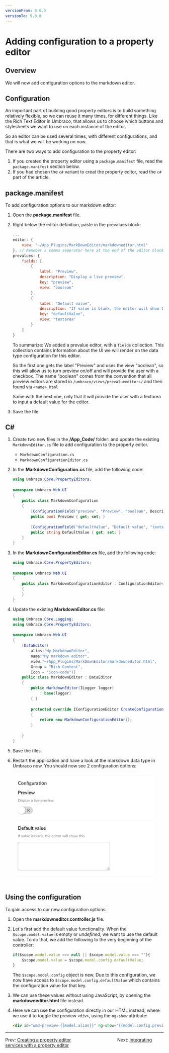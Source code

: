 ```yaml
---
versionFrom: 8.0.0
versionTo: 9.0.0
---
```



# Adding configuration to a property editor

## Overview

We will now add configuration options to the markdown editor.

## Configuration

An important part of building good property editors is to build something relatively flexible, so we can reuse it many times, for different things. Like the Rich Text Editor in Umbraco, that allows us to choose which buttons and stylesheets we want to use on each instance of the editor.

So an editor can be used several times, with different configurations, and that is what we will be working on now.

There are two ways to add configuration to the property editor:

1. If you created the property editor using a `package.manifest` file, read the `package.manifest` section below.
2. If you had chosen the `c#` variant to creat the property editor, read the `c#` part of the article.

## package.manifest

To add configuration options to our markdown editor:

1. Open the **package.manifest** file.
2. Right below the editor definition, paste in the prevalues block:

    ```javascript
    ...
    editor: {
        view: "~/App_Plugins/MarkDownEditor/markdowneditor.html"
    }, // Remeber a comma seperator here at the end of the editor block!
    prevalues: {
        fields: [
            {
                label: "Preview",
                description: "Display a live preview",
                key: "preview",
                view: "boolean"
            },
            {
                label: "Default value",
                description: "If value is blank, the editor will show this",
                key: "defaultValue",
                view: "textarea"
            }
        ]
    }
    ```

    To summarize:
    We added a prevalue editor, with a `fields` collection. This collection contains information about the UI we will render on the data type configuration for this editor.

    So the first one gets the label "Preview" and uses the view "boolean", so this will allow us to turn preview on/off and will provide the user with a checkbox. The name "boolean" comes from the convention that all preview editors are stored in `/umbraco/views/prevalueeditors/` and then found via `<name>.html`

    Same with the next one, only that it will provide the user with a textarea to input a default value for the editor.

3. Save the file.

## C# 

1. Create two new files in the **/App_Code/** folder: and update the existing `MarkdownEditor.cs` file to add configuration to the property editor.
    - `MarkdownConfiguration.cs`
    - `MarkdownConfigurationEditor.cs`

2. In the **MarkdownConfiguration.cs** file, add the following code:

    ```csharp
    using Umbraco.Core.PropertyEditors;

    namespace Umbraco.Web.UI
    {
        public class MarkdownConfiguration
        {
            [ConfigurationField("preview", "Preview", "boolean", Description = "Display a live preview")]
            public bool Preview { get; set; }

            [ConfigurationField("defaultValue", "Default value", "textstring", Description = "Set the default value here")]
            public string DefaultValue { get; set; }
        }
    }
    ```

3. In the **MarkdownConfigurationEditor.cs** file, add the following code:

    ```csharp
    using Umbraco.Core.PropertyEditors;

    namespace Umbraco.Web.UI
    {
        public class MarkdownConfigurationEditor : ConfigurationEditor<MarkdownConfiguration>
        {
        }
    }
    ```

4. Update the existing **MarkdownEditor.cs** file:

    ```csharp
    using Umbraco.Core.Logging;
    using Umbraco.Core.PropertyEditors;

    namespace Umbraco.Web.UI
    {
        [DataEditor(
            alias:"My.MarkdownEditor",
            name:"My markdown editor",
            view:"~/App_Plugins/MarkDownEditor/markdowneditor.html",
            Group = "Rich Content",
            Icon = "icon-code")]
        public class MarkdownEditor : DataEditor
        {
            public MarkdownEditor(ILogger logger)
                : base(logger)
            { }
            
            protected override IConfigurationEditor CreateConfigurationEditor()
            {
                return new MarkdownConfigurationEditor();
            }

        }
    }
    ```

5. Save the files.
6. Restart the application and have a look at the markdown data type in Umbraco now. You should now see 2 configuration options:

    ![An example of how the configuration will look](images/editor-config.png)

## Using the configuration

To gain access to our new configuration options:

1. Open the **markdowneditor.controller.js** file.

2. Let's first add the default value functionality. When the `$scope.model.value` is empty or *undefined*, we want to use the default value. To do that, we add the following to the very beginning of the controller:

    ```javascript
    if($scope.model.value === null || $scope.model.value === ""){
        $scope.model.value = $scope.model.config.defaultValue;
    }
    ```

    The `$scope.model.config` object is new. Due to this configuration, we now have access to `$scope.model.config.defaultValue` which contains the configuration value for that key.

3. We can use these values without using JavaScript, by opening the **markdowneditor.html** file instead.

4. Here we can use the configuration directly in our HTML instead, where we use it to toggle the preview `<div>`, using the `ng-show` attribute:

    ```html
    <div id="wmd-preview-{{model.alias}}" ng-show="{{model.config.preview}}" class="wmd-panel wmd-preview"></div>
    ```

---

Prev: [Creating a property editor](Creating-a-Property-Editor/index.md) &emsp; &emsp; &emsp; &emsp; &emsp; &emsp; &emsp; &emsp; Next: [Integrating services with a property editor](Integrating-services-with-a-property-editor/index.md)
